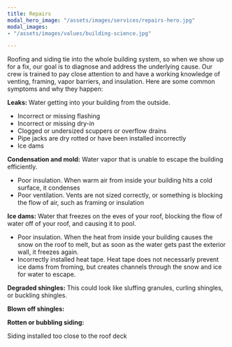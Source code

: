 ```yaml
---
title: Repairs
modal_hero_image: "/assets/images/services/repairs-hero.jpg"
modal_images:
- "/assets/images/values/building-science.jpg"

---
```

Roofing and siding tie into the whole building system, so when we show up for a fix, our goal is to diagnose and address the underlying cause.  Our crew is trained to pay close attention to and have a working knowledge of venting, framing, vapor barriers, and insulation.  Here are some common symptoms and why they happen:

**Leaks:** Water getting into your building from the outside.

* Incorrect or missing flashing
* Incorrect or missing dry-in
* Clogged or undersized scuppers or overflow drains
* Pipe jacks are dry rotted or have been installed incorrectly
* Ice dams

**Condensation and mold:** Water vapor that is unable to escape the building efficiently.

* Poor insulation.  When warm air from inside your building hits a cold surface, it condenses
* Poor ventilation.  Vents are not sized correctly, or something is blocking the flow of air, such as framing or insulation

**Ice dams:** Water that freezes on the eves of your roof, blocking the flow of water off of your roof, and causing it to pool. 

* Poor insulation.  When the heat from inside your building causes the snow on the roof to melt, but as soon as the water gets past the exterior wall, it freezes again.
* Incorrectly installed heat tape.  Heat tape does not necessarly prevent ice dams from froming, but creates channels through the snow and ice for water to escape.  

**Degraded shingles:** This could look like sluffing granules, curling shingles, or buckling shingles.

**Blown off shingles:**

**Rotten or bubbling siding:**

Siding installed too close to the roof deck